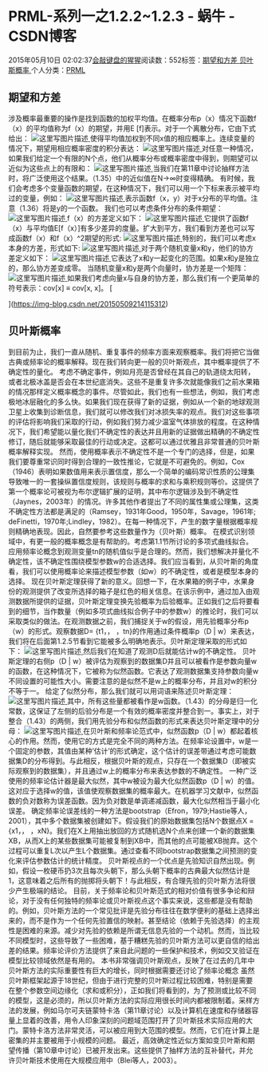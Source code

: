
# PRML-系列一之1.2.2~1.2.3 - 蜗牛 - CSDN博客


2015年05月10日 02:02:37[会敲键盘的猩猩](https://me.csdn.net/u010182633)阅读数：552标签：[期望和方差																](https://so.csdn.net/so/search/s.do?q=期望和方差&t=blog)[贝叶斯概率																](https://so.csdn.net/so/search/s.do?q=贝叶斯概率&t=blog)[
							](https://so.csdn.net/so/search/s.do?q=期望和方差&t=blog)个人分类：[PRML																](https://blog.csdn.net/u010182633/article/category/3186993)



## 期望和方差
涉及概率最重要的操作是找到函数的加权平均值。在概率分布p（x）情况下函数f（x）的平均值称为f（x）的期望，并用E [f]表示。对于一个离散分布，它由下式给出：
![这里写图片描述](https://img-blog.csdn.net/20150509210539215)[ ](https://img-blog.csdn.net/20150509210539215)
使得平均值加权到不同x值的相应概率上。连续变量的情况下，期望用相应概率密度的积分表达：
![这里写图片描述](https://img-blog.csdn.net/20150509211123555)[ ](https://img-blog.csdn.net/20150509211123555)
对任意一种情况，如果我们给定一个有限的N个点，他们从概率分布或概率密度中得到，则期望可以近似为这些点上的有限和：
![这里写图片描述](https://img-blog.csdn.net/20150509211327011)[ ](https://img-blog.csdn.net/20150509211327011)
当我们在第11章中讨论抽样方法时，将广泛使用这个结果。（1.35）中的近似值在N→∞时变得精确。
有时候，我们会考虑多个变量函数的期望，在这种情况下，我们可以用一个下标来表示被平均过的变量，例如：
![这里写图片描述](https://img-blog.csdn.net/20150509212037683)[ ](https://img-blog.csdn.net/20150509212037683)
表示函数f（x，y）对于x分布的平均值。注意（1.36）将是y的一个函数。
我们也可以考虑条件分布的条件期望：
![这里写图片描述](https://img-blog.csdn.net/20150509212458547)[ ](https://img-blog.csdn.net/20150509212458547)
f（x）的方差定义如下：
![这里写图片描述](https://img-blog.csdn.net/20150509212638574)[ ](https://img-blog.csdn.net/20150509212638574)
它提供了函数f（x）与平均值E[f（x）]有多少差异的度量。扩大到平方，我们看到方差也可以写成函数f（x）和f（x）^2期望的形式:
![这里写图片描述](https://img-blog.csdn.net/20150509212916085)[ ](https://img-blog.csdn.net/20150509212916085)
特别的，我们可以考虑x本身的方差，形式如下:
![这里写图片描述](https://img-blog.csdn.net/20150509213248170)[ ](https://img-blog.csdn.net/20150509213248170)
对于两个随机变量x和y，他们的协方差定义如下：
![这里写图片描述](https://img-blog.csdn.net/20150509213209011)[ ](https://img-blog.csdn.net/20150509213209011)
它表达了x和y一起变化的范围。如果x和y是独立的，那么协方差变成零。
当随机变量x和y是两个向量时，协方差是一个矩阵：
![这里写图片描述](https://img-blog.csdn.net/20150509214115312)[ ](https://img-blog.csdn.net/20150509214115312)
如果我们考虑向量x与自身的协方差，那么我们有一个更简单的符号表示：cov[x] ≡ cov[x, x]。
[

](https://img-blog.csdn.net/20150509214115312)
## 贝叶斯概率
[
](https://img-blog.csdn.net/20150509214115312)到目前为止，我们一直从随机、重复事件的频率方面来观察概率。我们将把它当做古典或频率论的概率解释。现在我们转向更一般的贝叶斯观点，其中概率提供了不确定性的量化。
考虑不确定事件，例如月亮是否曾经在其自己的轨道绕太阳转，或者北极冰盖是否会在本世纪底消失。这些不是重复许多次就能像我们之前水果箱的情况那样定义概率概念的事件。尽管如此，我们也有一些想法，例如，我们考虑极地冰层融化的多么快。如果我们现在获得了新的证据，例如从一个新的地球观测卫星上收集到诊断信息，我们就可以修改我们对冰损失率的观点。我们对这些事项的评估将影响我们采取的行动，例如我们努力减少温室气体排放的程度。在这种情况下，我们希望能以量化我们不确定性的表达并且用新的证据做出精确的不确定性修订，随后就能够采取最佳的行动或决定。这都可以通过优雅且非常普通的贝叶斯概率解释实现。
然而，使用概率表示不确定性不是一个专门的选择，但是，如果我们要尊重常识同时得到合理的一致性推论，它就是不可避免的。例如，Cox（1946）表明如果数值用来表示置信度，那么一个简单的编码常识性质的公理集导致唯一的一套操纵置信度规则，该规则与概率的求和与乘积规则等价。这提供了第一个概率论可被视为布尔逻辑扩展的证明，其中布尔逻辑涉及到不确定性（Jaynes，2003年）的情况。许多其他作者提出了不同的属性集或公理集，这类不确定性方法都是满足的（Ramsey，1931年Good，1950年，Savage，1961年; deFinetti，1970年;Lindley，1982）。在每一种情况下，产生的数字量根据概率规则精确地表现。因此，自然要参考这些数量作为（贝叶斯）概率。
在模式识别领域中，有更一般的概率概念是有帮助的。考虑第1.1节所讨论的多项式曲线拟合。应用频率论概念到观测变量tn的随机值似乎是合理的。然而，我们想解决并量化不确定性，该不确定性围绕模型参数w的合适选择。我们应当看到，从贝叶斯的角度看，我们可以使用概率论来描述模型参数（如w）的不确定性，或者是模型本身的选择。
现在贝叶斯定理获得了新的意义。回想一下，在水果箱的例子中，水果身份的观测提供了改变所选择的箱子是红色的相关信息。在该示例中，通过加入由观测数据所提供的证据，贝叶斯定理变换先验概率为后验概率。正如我们之后将要看到的细节，当作数量（例如多项式曲线拟合例子中的参数w）的推论时，我们可以采取类似的做法。在观测数据之前，我们捕捉关于w的假设，用先验概率分布p（w）的形式。观察数据D= {t1，， ，tn}的作用通过条件概率p（D | w）来表达，我们将在后面第1.2.5节看到它能被多么明确地表示。贝叶斯定理采取的形式如下：
![这里写图片描述](https://img-blog.csdn.net/20150510000812132)[ ](https://img-blog.csdn.net/20150510000812132)
然后我们在知道了观测D后就能估计w的不确定性。
贝叶斯定理的右侧p（D | w）被评估为观察到的数据集D并且可以被看作是参数向量w的函数，在这种情况下，它被称为似然函数。它表达了观测数据集支持参数向量w不同设置的可能性大小。需要注意的是似然不是w上的概率分布，并且对w的积分不等于一。
给定了似然分布，那么我们就可以用词语来陈述贝叶斯定理：
![这里写图片描述](https://img-blog.csdn.net/20150510001911920)[ ](https://img-blog.csdn.net/20150510001911920)
其中，所有这些量都被看作是w函数。（1.43）的分母是归一化常数，这保证了左侧的后验分布是一个有效的概率密度并整合到一。事实上，对于整合（1.43）的两侧，我们用先验分布和似然函数的形式来表达贝叶斯定理中的分母：
![这里写图片描述](https://img-blog.csdn.net/20150510002416230)[ ](https://img-blog.csdn.net/20150510002416230)
在贝叶斯和频率论范式中，似然函数p（D | w）都起着核心的作用。然而，使用它的方式是完全不同的两种方法。在频率论设置中，w是一个固定的参数，其值由某种’估计’的形式确定，这个估计的误差带通过考虑可能数据集D的分布得到。与此相反，根据贝叶斯的观点，只存在一个数据集D（即被实际观察到的数据集），并且通过w上的概率分布来表达参数的不确定性。
一种广泛使用的频率论估计器是最大似然，其中w被设为最大化似然函数p（D | w）的值。这对应于选择w的值，该值使观察数据集的概率最大。在机器学习文献中，似然函数的负对数称为误差函数。因为负对数是单调递减函数，最大化似然相当于最小化误差。
确定频率论误差线的一种方法是bootstrap（Efron，1979;Hastie等人，2001），其中多个数据集被创建如下。假设我们的原始数据集包括N个数据点X ={x1，， ，xN}。我们在X上用抽出放回的方式随机选N个点来创建一个新的数据集XB，从而X上的某些数据集可能被复制到XB中，而其他的点可能被XB抛弃。这个过程可以重复L次以产生L个数据集。通过查看不同bootstrap数据集之间预测的变化来评估参数估计的统计精度。
贝叶斯视点的一个优点是先验知识自然出现。例如，假设一枚硬币扔3次且每次头朝下，那么头朝下概率的古典最大似然估计是1，这意味着之后所有的抛掷将头朝下！与此相反，有合理先验的贝叶斯方法将很少产生极端的结论。
目前，关于频率论和贝叶斯范式的相对价值有很多争论和辩论，对于没有任何独特的频率论或贝叶斯视点这个事实来说，这些都是没有帮助的。例如，贝叶斯方法的一个常见批评是先验分布往往在数学便利的基础上选择出来的，而不是作为一个任何先验置信的映射。甚至结论（依赖于先验选择）的主观性是困难的来源。减少对先验的依赖是所谓无信息先验的一个动机。然而，当比较不同模型时，这些导致了一些困难，基于糟糕先验的贝叶斯方法可以更自信的给出差的结果。频率论评价方法提供了来自此问题的一些保护和技术，例如交叉验证在模型比较领域依然是有用的。
本书非常强调贝叶斯观点，反映了在过去的几年中贝叶斯方法的实际重要性有巨大的增长，同时根据需要还讨论了频率论概念
虽然贝叶斯框架起源于18世纪，但由于进行完整的贝叶斯过程比较困难，特别是需要在整个参数空间边缘化（求和或积分），正如我们将看到的，为了预测或比较不同的模型，这是必须的，所以贝叶斯方法的实际应用很长时间内都被限制着。采样方法的发展，例如马尔可夫链蒙特卡洛（第11章讨论）以及计算机在速度和存储器容量上显着的改善，用令人印象深刻的问题域范围打开了贝叶斯技术实际应用的大门。蒙特卡洛方法非常灵活，可以被应用到大范围的模型。然而，它们在计算上是密集的并主要被用于小规模的问题。
最近，高效确定性近似方案如变贝叶斯和期望传播（第10章中讨论）已被开发出来。这些提供了抽样方法的互补替代，并允许贝叶斯技术使用在大规模应用中（Blei等人，2003）。

